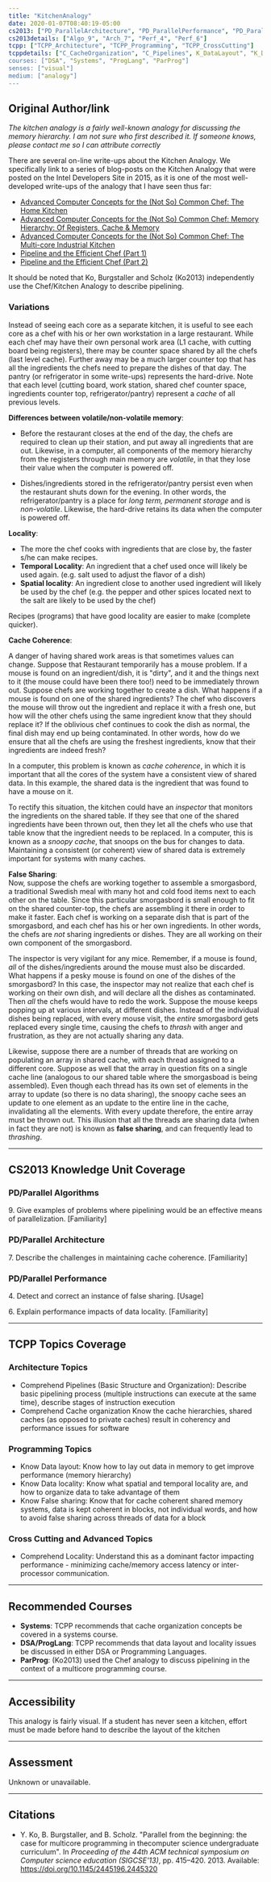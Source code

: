 ```yaml
---
title: "KitchenAnalogy"
date: 2020-01-07T08:40:19-05:00
cs2013: ["PD_ParallelArchitecture", "PD_ParallelPerformance", "PD_ParallelAlgorithms"]
cs2013details: ["Algo_9", "Arch_7", "Perf_4", "Perf_6"]
tcpp: ["TCPP_Architecture", "TCPP_Programming", "TCPP_CrossCutting"]
tcppdetails: ["C_CacheOrganization", "C_Pipelines", K_DataLayout", "K_DataLocality", "K_FalseSharing", "C_Locality"]
courses: ["DSA", "Systems", "ProgLang", "ParProg"]
senses: ["visual"]
medium: ["analogy"]
---
```


## Original Author/link

_The kitchen analogy is a fairly well-known analogy for discussing the memory hierarchy. I am not sure who first described it. If someone knows, please contact me so I can attribute correctly_

There are several on-line write-ups about the Kitchen Analogy. We specifically link to a series of blog-posts on the Kitchen Analogy that were posted on the Intel Developers Site in 2015, as it is one of the most 
well-developed write-ups of the analogy that I have seen thus far:

* [Advanced Computer Concepts for the (Not So) Common Chef: The Home Kitchen](https://software.intel.com/en-us/blogs/2015/05/15/advanced-computer-concepts-for-the-not-so-common-chef-the-home-kitchen)
* [Advanced Computer Concepts for the (Not So) Common Chef: Memory Hierarchy: Of Registers, Cache & Memory](https://software.intel.com/en-us/blogs/2015/06/11/advanced-computer-concepts-for-the-not-so-common-chef-memory-hierarchy-of-registers)
* [Advanced Computer Concepts for the (Not So) Common Chef: The Multi-core Industrial Kitchen](https://software.intel.com/en-us/blogs/2016/07/19/advanced-computer-concepts-for-the-not-so-common-chef-the-multi-core-industrial-0)
* [Pipeline and the Efficient Chef (Part 1)](https://software.intel.com/en-us/blogs/2016/09/26/pipeline-and-the-efficient-chef-part-1)
* [Pipeline and the Efficient Chef (Part 2)](https://software.intel.com/en-us/blogs/2016/10/14/pipeline-and-the-efficient-chef-part-2)

It should be noted that Ko, Burgstaller and Scholz (Ko2013) independently use the Chef/Kitchen Analogy to describe pipelining.

### Variations
Instead of seeing each core as a separate kitchen, it is useful to see each core as a chef with his or her own workstation in a large restaurant. While each chef may have their own personal work area (L1 cache, with cutting board being registers), there may be counter space shared by all the chefs (last level cache). Further away may be a much larger counter top that has all the ingredients the chefs need to prepare the dishes of that day. The pantry (or refrigerator in some write-ups) represents the hard-drive. Note that each level (cutting board, work station, shared chef counter space, ingredients counter top, refrigerator/pantry) represent a _cache_ of all previous levels.

**Differences between volatile/non-volatile memory**:

* Before the restaurant closes at the end of the day, the chefs are required to clean up their station, and put away all ingredients that are out. Likewise, in a computer, all components of the memory hierarchy from the registers through main memory are _volatile_, in that they lose their value when the computer is powered off. 

* Dishes/ingredients stored in the refrigerator/pantry persist even when the restaurant shuts down for the evening. In other words, the refrigerator/pantry is a place for _long term, permanent storage_ and is _non-volatile_. Likewise, the hard-drive retains its data when the computer is powered off. 

**Locality**:

* The more the chef cooks with ingredients that are close by, the faster s/he can make recipes. 
* **Temporal Locality**: An ingredient that a chef used once will likely be used again. (e.g. salt used to adjust the flavor of a dish)
* **Spatial locality**: An ingredient close to another used ingredient will likely be used by the chef (e.g. the pepper and other spices located next to the salt are likely to be used by the chef)

Recipes (programs) that have good locality are easier to make (complete quicker).

**Cache Coherence**:

A danger of having shared work areas is that sometimes values can change. Suppose that Restaurant temporarily has a mouse problem. If a mouse is found on an ingredient/dish, it is "dirty", and it and the things next to it (the mouse could have been there too!) need to be immediately thrown out. Suppose chefs are working together to create a dish. What happens if a mouse is found on one of the shared ingredients? The chef who discovers the mouse will throw out the ingredient and replace it with a fresh one, but how will the other chefs using the same ingredient know that they should replace it? If the oblivious chef continues to cook the dish as normal, the final dish may end up being contaminated. In other words, how do we ensure that all the chefs are using the freshest ingredients, know that their ingredients are indeed fresh?

In a computer, this problem is known as _cache coherence_, in which it is important that all the cores of the system have a consistent view of shared data. In this example, the shared data is the ingredient that was found to have a mouse on it. 

To rectify this situation, the kitchen could have an _inspector_ that monitors the ingredients on the shared table. If they see that one of the shared ingredients have been thrown out, then they let all the chefs who use that table know that the ingredient needs to be replaced. In a computer, this is known as a _snoopy cache_, that snoops on the bus for changes to data. Maintaining a consistent (or coherent) view of shared data is extremely important for systems with many caches.

**False Sharing**:  
Now, suppose the chefs are working together to assemble a smorgasbord, a traditional Swedish meal with many hot and cold food items next to each other on the table. Since this particular smorgasbord is small enough to fit on the 
shared counter-top, the chefs are assembling it there in order to make it faster. Each chef is working on a separate dish that is part of the smorgasbord, and each chef has his or her own ingredients. In other words, the chefs are 
_not_ sharing ingredients or dishes. They are all working on their own component of the smorgasbord.

The inspector is very vigilant for any mice. Remember, if a mouse is found, _all_ of the dishes/ingredients around the mouse must also be discarded. What happens if a pesky mouse is found on one of the dishes of the smorgasbord? In this case, the inspector may not realize that each chef is working on their own dish, and will declare all the dishes as contaminated. Then _all_ the chefs would have to redo the work. Suppose the mouse keeps popping up at various intervals, at different dishes. Instead of the individual dishes being replaced, with every mouse visit, the _entire_ smorgasbord gets replaced every single time, causing the chefs to _thrash_ with anger and frustration, as they are 
not actually sharing any data. 

Likewise, suppose there are a number of threads that are working on populating an array in shared cache, with each thread assigned to a different core. Suppose as well that the array in question fits on a single cache line (analogous to our shared table where the smorgasboad is being assembled). Even though each thread has its own set of elements in the array to update (so there is no data sharing), the snoopy cache sees an update to one element as an update to the entire line in the cache, invalidating all the elements. With every update therefore, the entire array must be thrown out. This illusion that all the threads are sharing data (when in fact they are not) is known as **false sharing**, and can frequently lead to _thrashing_.


---

## CS2013 Knowledge Unit Coverage

### PD/Parallel Algorithms

9\. Give examples of problems where pipelining would be an effective means of parallelization. [Familiarity]

### PD/Parallel Architecture

7\. Describe the challenges in maintaining cache coherence. [Familiarity]

### PD/Parallel Performance

4\. Detect and correct an instance of false sharing. [Usage]

6\. Explain performance impacts of data locality. [Familiarity]

---

## TCPP Topics Coverage

### Architecture Topics

* Comprehend Pipelines (Basic Structure and Organization): Describe basic pipelining process (multiple instructions can execute at the same time), describe stages of instruction execution
* Comprehend Cache organization Know the cache hierarchies, shared caches (as opposed to private caches) result in coherency and performance issues for software

### Programming Topics

* Know Data layout: Know how to lay out data in memory to get improve performance (memory hierarchy)	
* Know Data locality: Know what spatial and temporal locality are, and how to organize data to take advantage of them	
* Know False sharing: Know that for cache coherent shared memory systems, data is kept coherent in blocks, not individual words, and how to avoid false sharing across threads of data for a block

### Cross Cutting and Advanced Topics

* Comprehend Locality: Understand this as a dominant factor impacting performance - minimizing cache/memory access latency or inter-processor communication.

---

## Recommended Courses

* **Systems**: TCPP recommends that cache organization concepts be covered in a systems course.
* **DSA/ProgLang**: TCPP recommends that data layout and locality issues be discussed in either DSA or Programming Languages.
* **ParProg**: (Ko2013) used the Chef analogy to discuss pipelining in the context of a multicore programming course.

---

## Accessibility

This analogy is fairly visual. If a student has never seen a kitchen, effort must be made before hand to describe the layout of the kitchen

---


## Assessment 

Unknown or unavailable.

---

## Citations

* Y. Ko, B. Burgstaller, and B. Scholz. "Parallel from the beginning: the case for multicore programming in thecomputer science undergraduate curriculum". In _Proceeding of the 44th ACM technical symposium on Computer science education (SIGCSE'13)_, pp. 415–420. 2013.  Available: https://doi.org/10.1145/2445196.2445320
